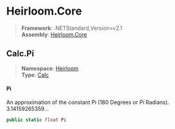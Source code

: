 # Heirloom.Core

> **Framework**: .NETStandard,Version=v2.1  
> **Assembly**: [Heirloom.Core][0]  

## Calc.Pi

> **Namespace**: [Heirloom][0]  
> **Type**: [Calc][1]  

#### Pi

An approximation of the constant Pi (180 Degrees or Pi Radians).  
 3.14159265359...

```cs
public static float Pi
```

[0]: ../../../Heirloom.Core.md
[1]: ../Calc.md
